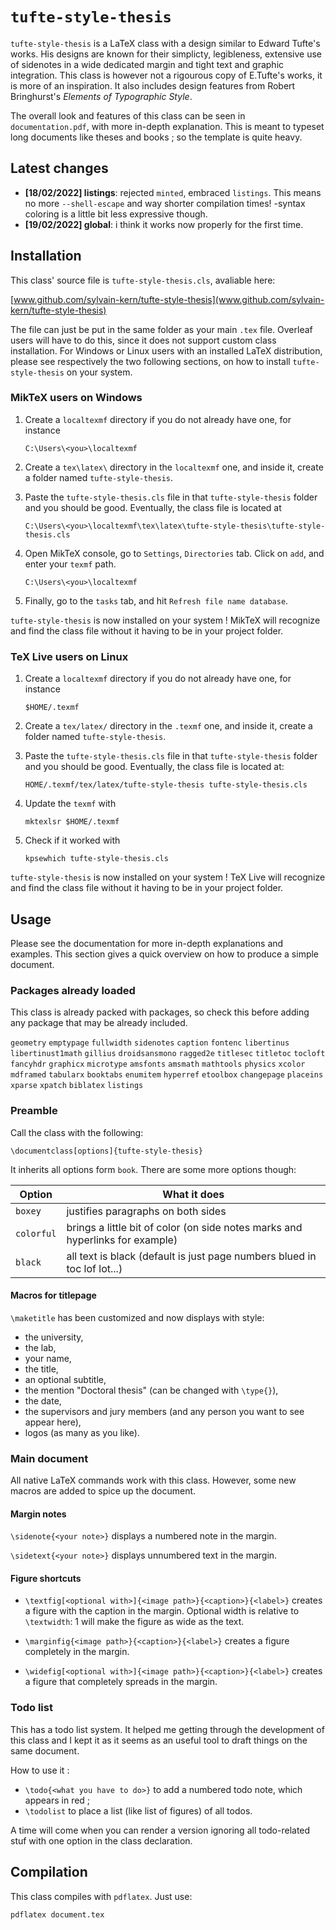 # `tufte-style-thesis`

`tufte-style-thesis` is a LaTeX class with a design similar to Edward Tufte's works. His designs are known for their simplicty, legibleness, extensive use of sidenotes in a wide dedicated margin and tight text and graphic integration. This class is however not a rigourous copy of E.Tufte's works, it is more of an inspiration. It also includes design features from Robert Bringhurst's *Elements of Typographic Style*.

The overall look and features of this class can be seen in `documentation.pdf`, with more in-depth explanation. This is meant to typeset long documents like theses and books ; so the template is quite heavy.

## Latest changes

- **[18/02/2022] listings**: rejected `minted`, embraced `listings`. This means no more `--shell-escape` and way shorter compilation times! -syntax coloring is a little bit less expressive though.
- **[19/02/2022] global**: i think it works now properly for the first time.

## Installation

This class' source file is `tufte-style-thesis.cls`, avaliable here:

[www.github.com/sylvain-kern/tufte-style-thesis](www.github.com/sylvain-kern/tufte-style-thesis)

The file can just be put in the same folder as your main `.tex` file.
Overleaf users will have to do this, since it does not support custom
class installation. For Windows or Linux users with an installed LaTeX
distribution, please see respectively the two following sections, on how
to install `tufte-style-thesis` on your system.


###  MikTeX users on Windows

1.  Create a `localtexmf` directory if you do not already have one,
    for instance
    ```
    C:\Users\<you>\localtexmf
    ```

2.  Create a `tex\latex\` directory in the
    `localtexmf` one, and inside it, create a folder named `tufte-style-thesis`.

3.  Paste the `tufte-style-thesis.cls` file in that `tufte-style-thesis`
    folder and you should be good. Eventually, the class file is located at
    ```
    C:\Users\<you>\localtexmf\tex\latex\tufte-style-thesis\tufte-style-thesis.cls
    ```

4.  Open MikTeX console, go to `Settings`,
    `Directories` tab. Click on `add`, and enter your `texmf` path.
    ```
    C:\Users\<you>\localtexmf
    ```

5.  Finally, go to the `tasks` tab, and hit
    `Refresh file name database`.

`tufte-style-thesis` is now installed on your system ! MikTeX will recognize
and find the class file without it having to be in your project folder.

### TeX Live users on Linux

1.  Create a `localtexmf` directory if you do not already
    have one, for instance

    ```
    $HOME/.texmf
    ```

2.   Create a `tex/latex/` directory in the `.texmf` one,
    and inside it, create a folder named `tufte-style-thesis`.


3. Paste the `tufte-style-thesis.cls` file in that
    `tufte-style-thesis` folder and you should be good.
    Eventually, the class file is located at:

    ```
    HOME/.texmf/tex/latex/tufte-style-thesis tufte-style-thesis.cls
    ```

4.  Update the `texmf` with
    ```
    mktexlsr $HOME/.texmf
    ```

5.  Check if it worked with

    ```
    kpsewhich tufte-style-thesis.cls
    ```

`tufte-style-thesis` is now installed on your system ! TeX Live will
recognize and find the class file without it having to be in your
project folder.

## Usage

Please see the documentation for more in-depth explanations and examples. This section gives a quick overview on how to produce a simple document.

### Packages already loaded

This class is already packed with packages, so check this before adding any package that may be already included.

`geometry` `emptypage` `fullwidth` `sidenotes` `caption` `fontenc` `libertinus` `libertinust1math` `gillius` `droidsansmono` `ragged2e` `titlesec` `titletoc` `tocloft` `fancyhdr` `graphicx` `microtype` `amsfonts` `amsmath` `mathtools` `physics` `xcolor` `mdframed` `tabularx` `booktabs` `enumitem` `hyperref` `etoolbox` `changepage` `placeins` `xparse` `xpatch` `biblatex` `listings`

### Preamble

Call the class with the following:
```
\documentclass[options]{tufte-style-thesis}
```

It inherits all options form `book`. There are some more options though:

| Option                | What it does      |
|---                    |---                |
| `boxey`               | justifies paragraphs on both sides   |
| `colorful`            | brings a little bit of color (on side notes marks and hyperlinks for example) |
| `black`               | all text is black (default is just page numbers blued in toc lof lot...) |


#### Macros for titlepage

`\maketitle` has been customized and now displays with style:
-   the university,
-   the lab,
-   your name,
-   the title,
-   an optional subtitle,
-   the mention "Doctoral thesis" (can be changed with `\type{}`),
-   the date,
-   the supervisors and jury members (and any person you want to see appear here),
-   logos (as many as you like).


### Main document

All native LaTeX commands work with this class. However, some new macros are added to spice up the document.

#### Margin notes

`\sidenote{<your note>}` displays a numbered note in the margin.

`\sidetext{<your note>}` displays unnumbered text in the margin.

#### Figure shortcuts

- `\textfig[<optional with>]{<image path>}{<caption>}{<label>}` creates a figure with the caption in the margin. Optional width is relative to `\textwidth`: 1 will make the figure as wide as the text.

- `\marginfig{<image path>}{<caption>}{<label>}` creates a figure completely in the margin.

- `\widefig[<optional with>]{<image path>}{<caption>}{<label>}` creates a figure that completely spreads in the margin.


### Todo list

This has a todo list system. It helped me getting through the development of this class and I kept it as it seems as an useful tool to draft things on the same document.

How to use it :

-   `\todo{<what you have to do>}` to add a numbered todo note, which appears in red ;
-   `\todolist` to place a list (like list of figures) of all todos.

A time will come when you can render a version ignoring all todo-related stuf with one option in the class declaration.

## Compilation

This class compiles with `pdflatex`. Just use:

```
pdflatex document.tex
```